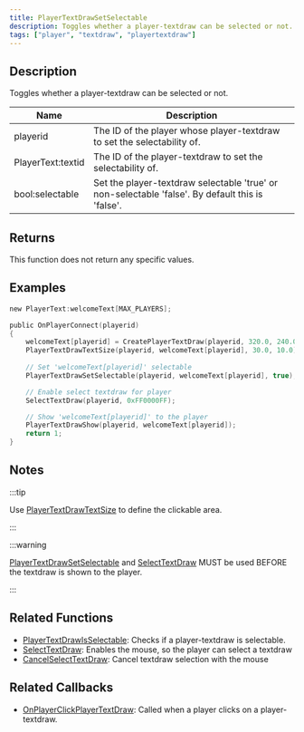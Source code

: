 ```yaml
---
title: PlayerTextDrawSetSelectable
description: Toggles whether a player-textdraw can be selected or not.
tags: ["player", "textdraw", "playertextdraw"]
---
```


## Description

Toggles whether a player-textdraw can be selected or not.

| Name              | Description                                                                                      |
| ----------------- | ------------------------------------------------------------------------------------------------ |
| playerid          | The ID of the player whose player-textdraw to set the selectability of.                          |
| PlayerText:textid | The ID of the player-textdraw to set the selectability of.                                       |
| bool:selectable   | Set the player-textdraw selectable 'true' or non-selectable 'false'. By default this is 'false'. |

## Returns

This function does not return any specific values.

## Examples

```c
new PlayerText:welcomeText[MAX_PLAYERS];

public OnPlayerConnect(playerid)
{
    welcomeText[playerid] = CreatePlayerTextDraw(playerid, 320.0, 240.0, "Welcome to my server");
    PlayerTextDrawTextSize(playerid, welcomeText[playerid], 30.0, 10.0);
    
    // Set 'welcomeText[playerid]' selectable
    PlayerTextDrawSetSelectable(playerid, welcomeText[playerid], true);

    // Enable select textdraw for player
    SelectTextDraw(playerid, 0xFF0000FF);

    // Show 'welcomeText[playerid]' to the player
    PlayerTextDrawShow(playerid, welcomeText[playerid]);
    return 1;
}
```

## Notes

:::tip

Use [PlayerTextDrawTextSize](PlayerTextDrawTextSize) to define the clickable area.

:::

:::warning

[PlayerTextDrawSetSelectable](PlayerTextDrawSetSelectable) and [SelectTextDraw](SelectTextDraw) MUST be used BEFORE the textdraw is shown to the player.

:::

## Related Functions

- [PlayerTextDrawIsSelectable](PlayerTextDrawIsSelectable): Checks if a player-textdraw is selectable.
- [SelectTextDraw](SelectTextDraw): Enables the mouse, so the player can select a textdraw
- [CancelSelectTextDraw](CancelSelectTextDraw): Cancel textdraw selection with the mouse

## Related Callbacks

- [OnPlayerClickPlayerTextDraw](../callbacks/OnPlayerClickPlayerTextDraw): Called when a player clicks on a player-textdraw.
